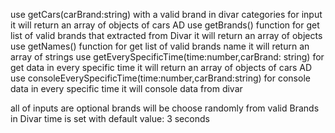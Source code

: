 use getCars(carBrand:string) with a valid brand in divar categories for input
    it will return an array of objects of cars AD
use getBrands() function for get list of valid brands that extracted from Divar
    it will return an array of objects
use getNames() function for get list of valid brands name
    it will return an array of strings
use getEverySpecificTime(time:number,carBrand: string) for get data in every specific time
    it will return an array of objects of cars AD
use consoleEverySpecificTime(time:number,carBrand:string) for console data in every specific time
    it will console data from divar

all of inputs are optional
    brands will be choose randomly from valid Brands in Divar
    time is set with default value: 3 seconds